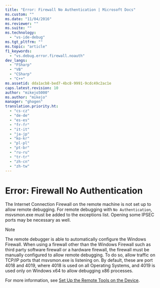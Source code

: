 ```yaml
---
title: "Error: Firewall No Authentication | Microsoft Docs"
ms.custom: ""
ms.date: "11/04/2016"
ms.reviewer: ""
ms.suite: ""
ms.technology: 
  - "vs-ide-debug"
ms.tgt_pltfrm: ""
ms.topic: "article"
f1_keywords: 
  - "vs.debug.error.firewall.noauth"
dev_langs: 
  - "FSharp"
  - "VB"
  - "CSharp"
  - "C++"
ms.assetid: dda1acb8-bed7-4bc8-9991-9cdc49c2ac1e
caps.latest.revision: 10
author: "mikejo5000"
ms.author: "mikejo"
manager: "ghogen"
translation.priority.ht: 
  - "cs-cz"
  - "de-de"
  - "es-es"
  - "fr-fr"
  - "it-it"
  - "ja-jp"
  - "ko-kr"
  - "pl-pl"
  - "pt-br"
  - "ru-ru"
  - "tr-tr"
  - "zh-cn"
  - "zh-tw"
---
```

# Error: Firewall No Authentication
The Internet Connection Firewall on the remote machine is not set up to allow remote debugging. For remote debugging with `No Authentication`, msvsmon.exe must be added to the exceptions list. Opening some IPSEC ports may be necessary as well.  
  
> [!NOTE]
>  The remote debugger is able to automatically configure the Windows Firewall. When using a firewall other than the Windows Firewall such as third party software firewall or a hardware firewall, the firewall must be manually configured to allow remote debugging. To do so, allow traffic on TCP/IP ports that msvsmon.exe is listening on. By default, these are port 4018 and 4019, where 4018 is used on all Operating Systems, and 4019 is used only on Windows x64 to allow debugging x86 processes.  
  
 For more information, see [Set Up the Remote Tools on the Device](../Topic/Set%20Up%20the%20Remote%20Tools%20on%20the%20Device.md).